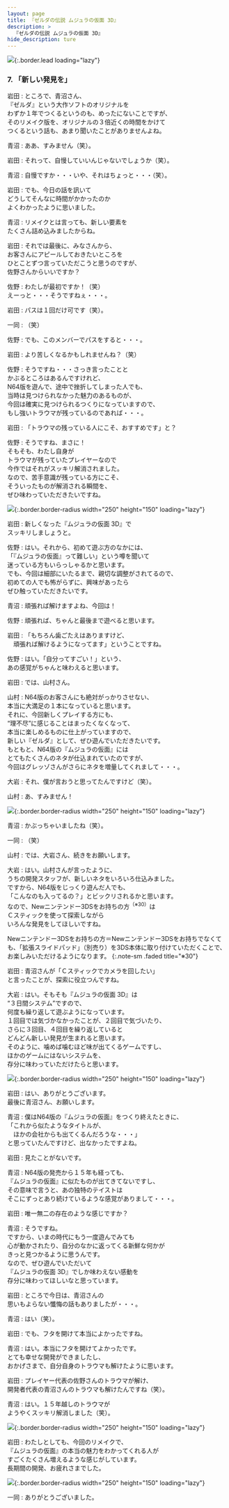 ```yaml
---
layout: page
title: 『ゼルダの伝説 ムジュラの仮面 3D』
description: >
  『ゼルダの伝説 ムジュラの仮面 3D』
hide_description: ture
---
```


![](/interviews/jp/3ds/ajrj/vol1/img/mainvisual7.jpg){:.border.lead loading="lazy"}

### 7. 「新しい発見を」

岩田
: ところで、青沼さん、<br>『ゼルダ』という大作ソフトのオリジナルを<br>わずか１年でつくるというのも、めったにないことですが、<br>そのリメイク版を、オリジナルの３倍近くの時間をかけて<br>つくるという話も、あまり聞いたことがありませんよね。

青沼
: ああ、すみません（笑）。

岩田
: それって、自慢していいんじゃないでしょうか（笑）。

青沼
: 自慢ですか・・・いや、それはちょっと・・・（笑）。

岩田
: でも、今日の話を訊いて<br>どうしてそんなに時間がかかったのか<br>よくわかったように思いました。

青沼
: リメイクとは言っても、新しい要素を<br>たくさん詰め込みましたからね。

岩田
: それでは最後に、みなさんから、<br>お客さんにアピールしておきたいところを<br>ひとことずつ言っていただこうと思うのですが、<br>佐野さんからいいですか？

佐野
: わたしが最初ですか！（笑）<br>えーっと・・・そうですねぇ・・・。

岩田
: パスは１回だけ可です（笑）。

一同
: （笑）

佐野
: でも、このメンバーでパスをすると・・・。

岩田
: より苦しくなるかもしれませんね？（笑）

佐野
: そうですね・・・さっき言ったことと<br>かぶるところはあるんですけれど、<br>N64版を遊んで、途中で挫折してしまった人でも、<br>当時は見つけられなかった魅力のあるものが、<br>今回は確実に見つけられるつくりになっていますので、<br>もし強いトラウマが残っているのであれば・・・。

岩田
: 「トラウマの残っている人にこそ、おすすめです」と？

佐野
: そうですね、まさに！ <br>そもそも、わたし自身が<br>トラウマが残っていたプレイヤーなので<br>今作ではそれがスッキリ解消されました。<br>なので、苦手意識が残っている方にこそ、<br>そういったものが解消される瞬間を、<br>ぜひ味わっていただきたいですね。

![](/interviews/jp/3ds/ajrj/vol1/img/photo16.jpg){:.border.border-radius width="250" height="150"  loading="lazy"}

岩田
: 新しくなった『ムジュラの仮面 3D』で<br>スッキリしましょうと。

佐野
: はい。それから、初めて遊ぶ方のなかには、<br>「『ムジュラの仮面』って難しい」という噂を聞いて<br>迷っている方もいらっしゃるかと思います。<br>でも、今回は細部にいたるまで、親切な調整がされてるので、<br>初めての人でも怖がらずに、興味があったら<br>ぜひ触っていただきたいです。

青沼
: 頑張れば解けますよね、今回は！

佐野
: 頑張れば、ちゃんと最後まで遊べると思います。

岩田
: 「もちろん歯ごたえはありますけど、<br>　頑張れば解けるようになってます」ということですね。

佐野
: はい。「自分ってすごい！」という、<br>あの感覚がちゃんと味わえると思います。

岩田
: では、山村さん。

山村
: N64版のお客さんにも絶対がっかりさせない、<br>本当に大満足の１本になっていると思います。<br>それに、今回新しくプレイする方にも、<br>“理不尽”に感じることはまったくなくなって、<br>本当に楽しめるものに仕上がっていますので、<br>新しい『ゼルダ』として、ぜひ遊んでいただきたいです。<br>もともと、N64版の『ムジュラの仮面』には<br>とてもたくさんのネタが仕込まれていたのですが、<br>今回はグレッゾさんがさらにネタを増量してくれまして・・・。

大岩
: それ、僕が言おうと思ってたんですけど（笑）。

山村
: あ、すみません！

![](/interviews/jp/3ds/ajrj/vol1/img/photo17.jpg){:.border.border-radius width="250" height="150"  loading="lazy"}

青沼
: かぶっちゃいましたね（笑）。

一同
: （笑）

山村
: では、大岩さん、続きをお願いします。

大岩
: はい。山村さんが言ったように、<br>うちの開発スタッフが、新しいネタをいろいろ仕込みました。<br>ですから、N64版をじっくり遊んだ人でも、<br>「こんなのも入ってるの？」とビックリされるかと思います。<br>なので、Newニンテンドー3DSをお持ちの方<sup>（※30）</sup>は<br>Ｃスティックを使って探索しながら<br>いろんな発見をしてほしいですね。

Newニンテンドー3DSをお持ちの方＝Newニンテンドー3DSをお持ちでなくても、「拡張スライドパッド」（別売り）を3DS本体に取り付けていただくことで、お楽しみいただけるようになります。
{:.note-sm .faded title="※30"}

岩田
: 青沼さんが「Ｃスティックでカメラを回したい」<br>と言ったことが、探索に役立つんですね。

大岩
: はい。そもそも『ムジュラの仮面 3D』は<br>“３日間システム”ですので、<br>何度も繰り返して遊ぶようになっています。<br>１回目では気づかなかったことが、２回目で気づいたり、<br>さらに３回目、４回目を繰り返していると<br>どんどん新しい発見が生まれると思います。<br>そのように、噛めば噛むほど味が出てくるゲームですし、<br>ほかのゲームにはないシステムを、<br>存分に味わっていただけたらと思います。

![](/interviews/jp/3ds/ajrj/vol1/img/photo18.jpg){:.border.border-radius width="250" height="150"  loading="lazy"}

岩田
: はい、ありがとうございます。<br>最後に青沼さん、お願いします。

青沼
: 僕はN64版の『ムジュラの仮面』をつくり終えたときに、<br>「これから似たようなタイトルが、<br>　ほかの会社からも出てくるんだろうな・・・」<br>と思っていたんですけど、出なかったですよね。

岩田
: 見たことがないです。

青沼
: N64版の発売から１５年も経っても、<br>『ムジュラの仮面』に似たものが出てきてないですし、<br>その意味で言うと、あの独特のテイストは<br>そこにずっとあり続けているような感覚がありまして・・・。

岩田
: 唯一無二の存在のような感じですか？

青沼
: そうですね。<br>ですから、いまの時代にもう一度遊んでみても<br>心が動かされたり、自分のなかに返ってくる新鮮な何かが<br>きっと見つかるように思うんです。<br>なので、ぜひ遊んでいただいて<br>『ムジュラの仮面 3D』でしか味わえない感動を<br>存分に味わってほしいなと思っています。

岩田
: ところで今日は、青沼さんの<br>思いもよらない懺悔の話もありましたが・・・。

青沼
: はい（笑）。

岩田
: でも、フタを開けて本当によかったですね。

青沼
: はい。本当にフタを開けてよかったです。<br>とても幸せな開発ができましたし、<br>おかげさまで、自分自身のトラウマも解けたように思います。

岩田
: プレイヤー代表の佐野さんのトラウマが解け、<br>開発者代表の青沼さんのトラウマも解けたんですね（笑）。

青沼
: はい。１５年越しのトラウマが<br>ようやくスッキリ解消しました（笑）。

![](/interviews/jp/3ds/ajrj/vol1/img/photo19.jpg){:.border.border-radius width="250" height="150"  loading="lazy"}

岩田
: わたしとしても、今回のリメイクで、<br>『ムジュラの仮面』の本当の魅力をわかってくれる人が<br>すごくたくさん増えるような感じがしています。<br>長期間の開発、お疲れさまでした。

![](/interviews/jp/3ds/ajrj/vol1/img/photo20.jpg){:.border.border-radius width="250" height="150"  loading="lazy"}

一同
: ありがとうございました。

